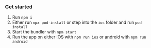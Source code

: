 ### Get started

1. Run `npm i`
2. Either run `npx pod-install` or step into the `ios` folder and run `pod install`
3. Start the bundler with `npm start`
4. Run the app on either iOS with `npm run ios` or android with `npm run android`
